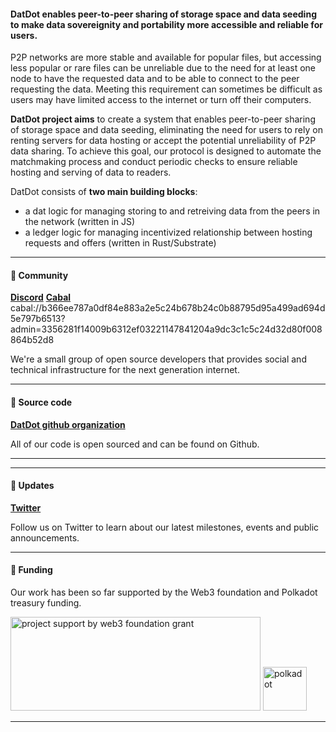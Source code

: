 #### **DatDot enables peer-to-peer sharing of storage space and data seeding to make data sovereignity and portability more accessible and reliable for users.**

P2P networks are more stable and available for popular files, but accessing less popular or rare files can be unreliable due to the need for at least one node to have the requested data and to be able to connect to the peer requesting the data. Meeting this requirement can sometimes be difficult as users may have limited access to the internet or turn off their computers.

**DatDot project aims** to create a system that enables peer-to-peer sharing of storage space and data seeding, eliminating the need for users to rely on renting servers for data hosting or accept the potential unreliability of P2P data sharing. To achieve this goal, our protocol is designed to automate the matchmaking process and conduct periodic checks to ensure reliable hosting and serving of data to readers.

DatDot consists of **two main building blocks**:
- a dat logic for managing storing to and retreiving data from the peers in the network (written in JS)
- a ledger logic for managing incentivized relationship between hosting requests and offers (written in Rust/Substrate)

---
#### **:wave: Community**
**[Discord](https://discord.com/invite/3CJuGxkyyE/?target="_blank)**
**[Cabal](https://cabal.chat/?target="_blank)** cabal://b366ee787a0df84e883a2e5c24b678b24c0b88795d95a499ad694d5e797b6513?admin=3356281f14009b6312ef03221147841204a9dc3c1c5c24d32d80f008864b52d8

We're a small group of open source developers that provides social and technical infrastructure for the next generation internet.

---
#### **:hammer: Source code**
**[DatDot github organization](https://github.com/datdotorg/?target="_blank)**

All of our code is open sourced and can be found on Github.

--- 

--- 
#### **:newspaper: Updates**
**[Twitter](https://twitter.com/datdotorg/?target="_blank)**

Follow us on Twitter to learn about our latest milestones, events and public announcements.

---
#### :seedling: Funding

Our work has been so far supported by the Web3 foundation and Polkadot treasury funding. 

<img alt="project support by web3 foundation grant" src="https://i.imgur.com/oGPIbZQ.jpg" width="400" height="150">
<img alt="polkadot" src="https://cryptologos.cc/logos/polkadot-new-dot-logo.png?v=024" width="70" height="70">

---
